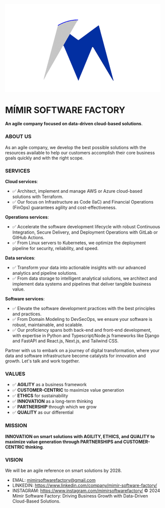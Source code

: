 ![Mímir Logo ><](https://github.com/MimirCompany/.github/blob/main/files/dark-mimir-icon.png)

# MÍMIR SOFTWARE FACTORY
**An agile company focused on data-driven cloud-based solutions**.

### ABOUT US
As an agile company, we develop the best possible solutions with the resources available to help our customers accomplish their core business goals quickly and with the right scope.

### SERVICES

**Cloud services**:
- ✅ Architect, implement and manage AWS or Azure cloud-based solutions with Terraform.
- ✅ Our focus on Infrastructure as Code (IaC) and Financial Operations (FinOps) guarantees agility and cost-effectiveness.

**Operations services**:
- ✅ Accelerate the software development lifecycle with robust Continuous Integration, Secure Delivery, and Deployment Operations with GitLab or GitHub Actions.
- ✅ From Linux servers to Kubernetes, we optimize the deployment pipeline for security, reliability, and speed.

**Data services**:
- ✅ Transform your data into actionable insights with our advanced analytics and pipeline solutions.
- ✅ From data storage to intelligent analytical solutions, we architect and implement data systems and pipelines that deliver tangible business value.

**Software services**:
- ✅ Elevate the software development practices with the best principles and practices.
- ✅ From Domain Modeling to DevSecOps, we ensure your software is robust, maintainable, and scalable.
- ✅ Our proficiency spans both back-end and front-end development, with expertise in Python and Typescript/Node.js frameworks like Django and FastAPI and React.js, Next.js, and Tailwind CSS.

Partner with us to embark on a journey of digital transformation, where your data and software infrastructure become catalysts for innovation and growth. Let's talk and work together.

### VALUES
- ✅ **AGILITY** as a business framework
- ✅ **CUSTOMER-CENTRIC** to maximize value generation
- ✅ **ETHICS** for sustainability
- ✅ **INNOVATION** as a long-term thinking
- ✅ **PARTNERSHIP** through which we grow
- ✅ **QUALITY** as our differential

### MISSION
**INNOVATION on smart solutions with AGILITY, ETHICS, and QUALITY to maximize value generation through PARTNERSHIPS and CUSTOMER-CENTRIC thinking**.

### VISION
We will be an agile reference on smart solutions by 2028.

* EMAL: mimirsoftwarefactory@gmail.com
* LINKEDIN: https://www.linkedin.com/company/mimir-software-factory/
* INSTAGRAM: https://www.instagram.com/mimirsoftwarefactory/
© 2024 Mímir Software Factory: Driving Business Growth with Data-Driven Cloud-Based Solutions.
